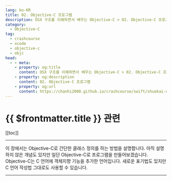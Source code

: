 ```yaml
---
lang: ko-KR
title: 02. Objective-C 프로그램
description: OSX 구조를 이해하면서 배우는 Objective-C > 02. Objective-C 프로그램
category:
  - Objective-C
tag: 
  - crashcourse
  - xcode
  - objective-c
  - objc
head:
  - - meta:
    - property: og:title
      content: OSX 구조를 이해하면서 배우는 Objective-C > 02. Objective-C 프로그램
    - property: og:description
      content: 02. Objective-C 프로그램
    - property: og:url
      content: https://chanhi2000.github.io/crashcourse/swift/shuokai-objc/02.html
---
```


# {{ $frontmatter.title }} 관련

[[toc]]

---

이 장에서는 <FontIcon icon="iconfont icon-objective-c"/>Objective-C로 간단한 클래스 정의를 하는 방법을 설명합니다. 아직 설명하지 않은 개념도 있지만 일단 <FontIcon icon="iconfont icon-objective-c"/>Objective-C로 프로그램을 만들어보겠습니다. <FontIcon icon="iconfont icon-objective-c"/>Objective-C는 <FontIcon icon="iconfont icon-c"/>C 언어에 객체지향 기능을 추가한 언어입니다. 새로운 표기법도 있지만 <FontIcon icon="iconfont icon-c"/>C 언어 작성법 그대로도 사용할 수 있습니다.

<SiteInfo
  name="02A. 객체와 메시지"
  desc="OSX 구조를 이해하면서 배우는 Objective-C > 02A. 객체와 메시지"
  url="/swift/shuokai-objc/02A.md"
  preview="https://image.aladin.co.kr/product/2806/68/cover500/8968480338_1.jpg"/>

<SiteInfo
  name="02B. 클래스 정의"
  desc="OSX 구조를 이해하면서 배우는 Objective-C > 02B. 클래스 정의"
  url="/swift/shuokai-objc/02B.md"
  preview="https://image.aladin.co.kr/product/2806/68/cover500/8968480338_1.jpg"/>

<SiteInfo
  name="02C. 컴파일"
  desc="OSX 구조를 이해하면서 배우는 Objective-C > 02C. 컴파일"
  url="/swift/shuokai-objc/02C.md"
  preview="https://image.aladin.co.kr/product/2806/68/cover500/8968480338_1.jpg"/>

<SiteInfo
  name="02D. 프로그램 작성법"
  desc="OSX 구조를 이해하면서 배우는 Objective-C > 02D. 프로그램 작성법"
  url="/swift/shuokai-objc/02D.md"
  preview="https://image.aladin.co.kr/product/2806/68/cover500/8968480338_1.jpg"/>

---

<TagLinks />